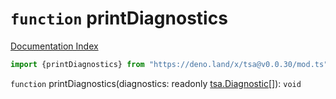 # `function` printDiagnostics

[Documentation Index](../README.md)

```ts
import {printDiagnostics} from "https://deno.land/x/tsa@v0.0.30/mod.ts"
```

`function` printDiagnostics(diagnostics: readonly [tsa.Diagnostic](../interface.Diagnostic/README.md)\[]): `void`


